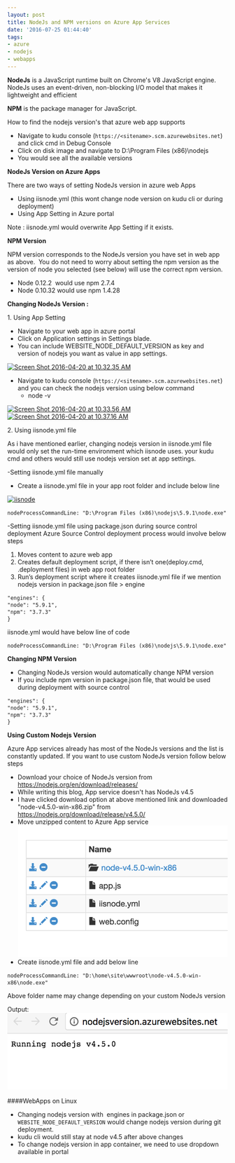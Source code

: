 ```yaml
---
layout: post
title: NodeJs and NPM versions on Azure App Services
date: '2016-07-25 01:44:40'
tags:
- azure
- nodejs
- webapps
---
```


**NodeJs** is a JavaScript runtime built on Chrome's V8 JavaScript engine. NodeJs uses an event-driven, non-blocking I/O model that makes it lightweight and efficient 

**NPM** is the package manager for JavaScript. 

How to find the nodejs version's that azure web app supports

*   Navigate to kudu console (`https://<sitename>.scm.azurewebsites.net`) and click cmd in Debug Console
*   Click on disk image and navigate to D:\Program Files (x86)\nodejs
*   You would see all the available versions

**NodeJs Version on Azure Apps** 

There are two ways of setting NodeJs version in azure web Apps

*   Using iisnode.yml (this wont change node version on kudu cli or during deployment)
*   Using App Setting in Azure portal

Note : iisnode.yml would overwrite App Setting if it exists. 

**NPM Version** 

NPM version corresponds to the NodeJs version you have set in web app as above.  You do not need to worry about setting the npm version as the version of node you selected (see below) will use the correct npm version.

*   Node 0.12.2  would use npm 2.7.4
*   Node 0.10.32 would use npm 1.4.28

**Changing NodeJs Version :** 

1\. Using App Setting

*   Navigate to your web app in azure portal
*   Click on Application settings in Settings blade.
*   You can include WEBSITE\_NODE\_DEFAULT\_VERSION as key and  version of nodejs you want as value in app settings.

[![Screen Shot 2016-04-20 at 10.32.35 AM](https://msdnshared.blob.core.windows.net/media/2016/04/Screen-Shot-2016-04-20-at-10.32.35-AM-1024x600.png)](https://msdnshared.blob.core.windows.net/media/2016/04/Screen-Shot-2016-04-20-at-10.32.35-AM.png)

*   Navigate to kudu console (`https://<sitename>.scm.azurewebsites.net`) and you can check the nodejs version using below command
    *   node -v

[![Screen Shot 2016-04-20 at 10.33.56 AM](https://msdnshared.blob.core.windows.net/media/2016/04/Screen-Shot-2016-04-20-at-10.33.56-AM-300x82.png)](https://msdnshared.blob.core.windows.net/media/2016/04/Screen-Shot-2016-04-20-at-10.33.56-AM.png) [![Screen Shot 2016-04-20 at 10.37.16 AM](https://msdnshared.blob.core.windows.net/media/2016/04/Screen-Shot-2016-04-20-at-10.37.16-AM-300x100.png)](https://msdnshared.blob.core.windows.net/media/2016/04/Screen-Shot-2016-04-20-at-10.37.16-AM.png) 

2\. Using iisnode.yml file 

As i have mentioned earlier, changing nodejs version in iisnode.yml file would only set the run-time environment which iisnode uses. your kudu cmd and others would still use nodejs version set at app settings. 

-Setting iisnode.yml file manually

*   Create a iisnode.yml file in your app root folder and include below line

[![iisnode](https://msdnshared.blob.core.windows.net/media/2016/04/iisnode-300x258.png)](https://msdnshared.blob.core.windows.net/media/2016/04/iisnode.png)

    nodeProcessCommandLine: "D:\Program Files (x86)\nodejs\5.9.1\node.exe"


-Setting iisnode.yml file using package.json during source control deployment 
Azure Source Control deployment process would involve below steps

1.  Moves content to azure web app
2.  Creates default deployment script, if there isn’t one(deploy.cmd, .deployment files) in web app root folder
3.  Run’s deployment script where it creates iisnode.yml file if we mention nodejs version in package.json file > engine
```
"engines": {
"node": "5.9.1",
"npm": "3.7.3"
}
```

iisnode.yml would have below line of code

    nodeProcessCommandLine: "D:\Program Files (x86)\nodejs\5.9.1\node.exe"

**Changing NPM Version**

*   Changing NodeJs version would automatically change NPM version
*   If you include npm version in package.json file, that would be used during deployment with source control

```
"engines": {
"node": "5.9.1",
"npm": "3.7.3"
}
```

**Using Custom Nodejs Version**

Azure App services already has most of the NodeJs versions and the list is constantly updated. If you want to use custom NodeJs version follow below steps

* Download your choice of NodeJs version from https://nodejs.org/en/download/releases/
* While writing this blog, App service doesn't has NodeJs v4.5
* I have clicked download option at above mentioned link and downloaded "node-v4.5.0-win-x86.zip" from
https://nodejs.org/download/release/v4.5.0/
* Move unzipped content to Azure App service
![Custom NodeJs Version to App service](/content/images/2016/09/Screen-Shot-2016-09-09-at-3-28-33-PM.png)
* Create iisnode.yml file and add below line
```
nodeProcessCommandLine: "D:\home\site\wwwroot\node-v4.5.0-win-x86\node.exe"
```
Above folder name may change depending on your custom NodeJs version

Output:
![App service using custom NodeJs version](/content/images/2016/09/Screen-Shot-2016-09-09-at-3-32-49-PM.png)


####WebApps on Linux

* Changing nodejs version with  engines in package.json or `WEBSITE_NODE_DEFAULT_VERSION` would change nodejs version during git deployment.
* kudu cli would still stay at node v4.5 after above changes
* To change nodejs version in app container, we need to use dropdown available in portal
